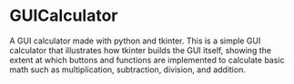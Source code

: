 # GUICalculator
A GUI calculator made with python and tkinter.
This is a simple GUI calculator that illustrates how tkinter builds the GUI itself, showing the extent at which 
buttons and functions are implemented to calculate basic math such as multiplication, subtraction, division, and 
addition. 
